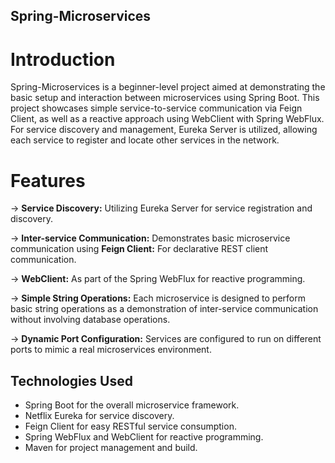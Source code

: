 ## Spring-Microservices

# Introduction
Spring-Microservices is a beginner-level project aimed at demonstrating the basic setup and interaction between microservices using Spring Boot. 
This project showcases simple service-to-service communication via Feign Client, as well as a reactive approach using WebClient with Spring WebFlux.
For service discovery and management, Eureka Server is utilized, allowing each service to register and locate other services in the network.

# Features
-> <strong>Service Discovery:</strong> Utilizing Eureka Server for service registration and discovery.

-> <strong>Inter-service Communication:</strong> Demonstrates basic microservice communication using <strong>Feign Client:</strong> For declarative REST client communication.

-> <strong>WebClient:</strong> As part of the Spring WebFlux for reactive programming.

-> <strong>Simple String Operations:</strong> Each microservice is designed to perform basic string operations as a demonstration of inter-service communication without involving database operations.

-> <strong>Dynamic Port Configuration:</strong> Services are configured to run on different ports to mimic a real microservices environment.

## Technologies Used
<ul>
<li>Spring Boot for the overall microservice framework.</li>
<li>Netflix Eureka for service discovery.</li>
<li>Feign Client for easy RESTful service consumption.</li>
<li>Spring WebFlux and WebClient for reactive programming.</li>
<li>Maven for project management and build.</li>
</ul>
